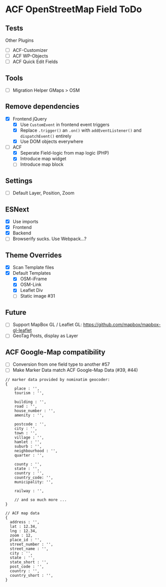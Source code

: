 ACF OpenStreetMap Field ToDo
============================

Tests
-----
Other Plugins 
 - [ ] ACF-Customizer
 - [ ] ACF WP-Objects
 - [ ] ACF Quick Edit Fields

Tools
-----
 - [ ] Migration Helper GMaps > OSM

Remove dependencies
-------------------
 - [x] Frontend jQuery
   - [x] Use `CustomEvent` in frontend event triggers
   - [x] Replace `.trigger()` an `.on()` with `addEventListener()` and `dispatchEvent()` entirely
   - [x] Use DOM objects everywhere
 - [ ] ACF
   - [x] Seperate Field-logic from map logic (PHP)
   - [x] Introduce map widget
   - [ ] Introduce map block

Settings
--------
 - [ ] Default Layer, Position, Zoom

ESNext
------
 - [x] Use imports
 - [x] Frontend
 - [x] Backend
 - [ ] Browserify sucks. Use Webpack...?

Theme Overrides
---------------
 - [x] Scan Template files
 - [x] Default Templates
   - [x] OSM-iFrame
   - [x] OSM-Link
   - [x] Leaflet Div
   - [ ] Static image #31

Future
------
 - [ ] Support MapBox GL / Leaflet GL: https://github.com/mapbox/mapbox-gl-leaflet
 - [ ] GeoTag Posts, display as Layer

ACF Google-Map compatibility
----------------------------
 - [ ] Conversion from one field type to another #57
 - [ ] Make Marker Data match ACF Google-Map Data (#39, #44)
```
// marker data provided by nominatim geocoder:
{
    place : '',
    tourism : '',
    
    building : '',
    road : '',
    house_number : '',
    amenity : '',

    postcode : '',
    city : '',
    town : '',
    village : '',
    hamlet : '',
    suburb : '',
    neighbourhood : '',
    quarter : '',

    county : '',
    state : '',
    country : '',
    country_code: '',
    municipality: '',
    
    railway : '',
    
    // and so much more ...
}

// ACF map data
{
  address : '',
  lat : 12.34,
  lng : 12.34,
  zoom : 12,
  place_id : '',
  street_number : '',
  street_name : '',
  city : '',
  state : '',
  state_short : '',
  post_code : '',
  country : '',
  country_short : '',
}
```
